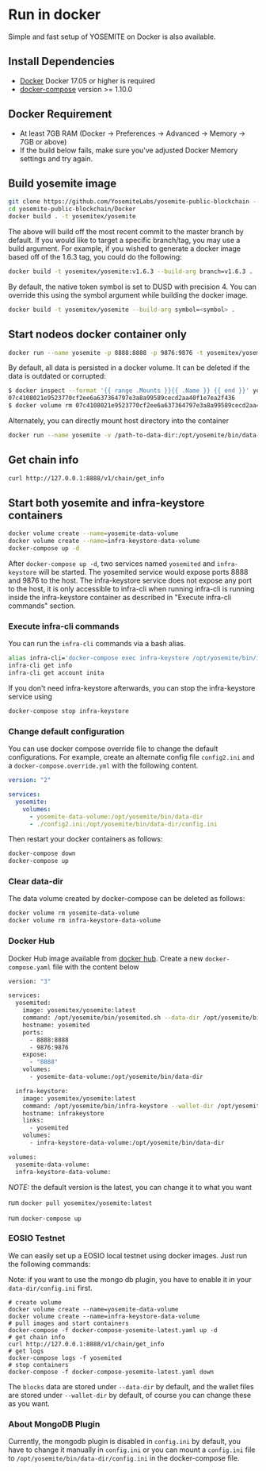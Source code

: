 # Run in docker

Simple and fast setup of YOSEMITE on Docker is also available.

## Install Dependencies

- [Docker](https://docs.docker.com) Docker 17.05 or higher is required
- [docker-compose](https://docs.docker.com/compose/) version >= 1.10.0

## Docker Requirement

- At least 7GB RAM (Docker -> Preferences -> Advanced -> Memory -> 7GB or above)
- If the build below fails, make sure you've adjusted Docker Memory settings and try again.

## Build yosemite image

```bash
git clone https://github.com/YosemiteLabs/yosemite-public-blockchain --recursive  --depth 1
cd yosemite-public-blockchain/Docker
docker build . -t yosemitex/yosemite
```

The above will build off the most recent commit to the master branch by default. If you would like to target a specific branch/tag, you may use a build argument. For example, if you wished to generate a docker image based off of the 1.6.3 tag, you could do the following:

```bash
docker build -t yosemitex/yosemite:v1.6.3 --build-arg branch=v1.6.3 .
```

By default, the native token symbol is set to DUSD with precision 4. You can override this using the symbol argument while building the docker image.

```bash
docker build -t yosemitex/yosemite --build-arg symbol=<symbol> .
```

## Start nodeos docker container only

```bash
docker run --name yosemite -p 8888:8888 -p 9876:9876 -t yosemitex/yosemite yosemited.sh -e --http-alias=yosemite:8888 --http-alias=127.0.0.1:8888 --http-alias=localhost:8888 arg1 arg2
```

By default, all data is persisted in a docker volume. It can be deleted if the data is outdated or corrupted:

```bash
$ docker inspect --format '{{ range .Mounts }}{{ .Name }} {{ end }}' yosemite
07c4108021e9523770cf2ee6a637364797e3a8a99589cecd2aa40f1e7ea2f436
$ docker volume rm 07c4108021e9523770cf2ee6a637364797e3a8a99589cecd2aa40f1e7ea2f436
```

Alternately, you can directly mount host directory into the container

```bash
docker run --name yosemite -v /path-to-data-dir:/opt/yosemite/bin/data-dir -p 8888:8888 -p 9876:9876 -t yosemitex/yosemite yosemited.sh -e --http-alias=nodeos:8888 --http-alias=127.0.0.1:8888 --http-alias=localhost:8888 arg1 arg2
```

## Get chain info

```bash
curl http://127.0.0.1:8888/v1/chain/get_info
```

## Start both yosemite and infra-keystore containers

```bash
docker volume create --name=yosemite-data-volume
docker volume create --name=infra-keystore-data-volume
docker-compose up -d
```

After `docker-compose up -d`, two services named `yosemited` and `infra-keystore` will be started. The yosemited service would expose ports 8888 and 9876 to the host. The infra-keystore service does not expose any port to the host, it is only accessible to infra-cli when running infra-cli is running inside the infra-keystore container as described in "Execute infra-cli commands" section.

### Execute infra-cli commands

You can run the `infra-cli` commands via a bash alias.

```bash
alias infra-cli='docker-compose exec infra-keystore /opt/yosemite/bin/infra-cli -u http://yosemited:8888 --wallet-url http://localhost:8900'
infra-cli get info
infra-cli get account inita
```

If you don't need infra-keystore afterwards, you can stop the infra-keystore service using

```bash
docker-compose stop infra-keystore
```

### Change default configuration

You can use docker compose override file to change the default configurations. For example, create an alternate config file `config2.ini` and a `docker-compose.override.yml` with the following content.

```yaml
version: "2"

services:
  yosemite:
    volumes:
      - yosemite-data-volume:/opt/yosemite/bin/data-dir
      - ./config2.ini:/opt/yosemite/bin/data-dir/config.ini
```

Then restart your docker containers as follows:

```bash
docker-compose down
docker-compose up
```

### Clear data-dir

The data volume created by docker-compose can be deleted as follows:

```bash
docker volume rm yosemite-data-volume
docker volume rm infra-keystore-data-volume
```

### Docker Hub

Docker Hub image available from [docker hub](https://hub.docker.com/r/yosemitex/yosemite/).
Create a new `docker-compose.yaml` file with the content below

```bash
version: "3"

services:
  yosemited:
    image: yosemitex/yosemite:latest
    command: /opt/yosemite/bin/yosemited.sh --data-dir /opt/yosemite/bin/data-dir -e --http-alias=yosemited:8888 --http-alias=127.0.0.1:8888 --http-alias=localhost:8888
    hostname: yosemited
    ports:
      - 8888:8888
      - 9876:9876
    expose:
      - "8888"
    volumes:
      - yosemite-data-volume:/opt/yosemite/bin/data-dir

  infra-keystore:
    image: yosemitex/yosemite:latest
    command: /opt/yosemite/bin/infra-keystore --wallet-dir /opt/yosemite/bin/data-dir --http-server-address=127.0.0.1:8900 --http-alias=localhost:8900 --http-alias=infrakeystore:8900
    hostname: infrakeystore
    links:
      - yosemited
    volumes:
      - infra-keystore-data-volume:/opt/yosemite/bin/data-dir

volumes:
  yosemite-data-volume:
  infra-keystore-data-volume:

```

*NOTE:* the default version is the latest, you can change it to what you want

run `docker pull yosemitex/yosemite:latest`

run `docker-compose up`

### EOSIO Testnet

We can easily set up a EOSIO local testnet using docker images. Just run the following commands:

Note: if you want to use the mongo db plugin, you have to enable it in your `data-dir/config.ini` first.

```
# create volume
docker volume create --name=yosemite-data-volume
docker volume create --name=infra-keystore-data-volume
# pull images and start containers
docker-compose -f docker-compose-yosemite-latest.yaml up -d
# get chain info
curl http://127.0.0.1:8888/v1/chain/get_info
# get logs
docker-compose logs -f yosemited
# stop containers
docker-compose -f docker-compose-yosemite-latest.yaml down
```

The `blocks` data are stored under `--data-dir` by default, and the wallet files are stored under `--wallet-dir` by default, of course you can change these as you want.

### About MongoDB Plugin

Currently, the mongodb plugin is disabled in `config.ini` by default, you have to change it manually in `config.ini` or you can mount a `config.ini` file to `/opt/yosemite/bin/data-dir/config.ini` in the docker-compose file.
